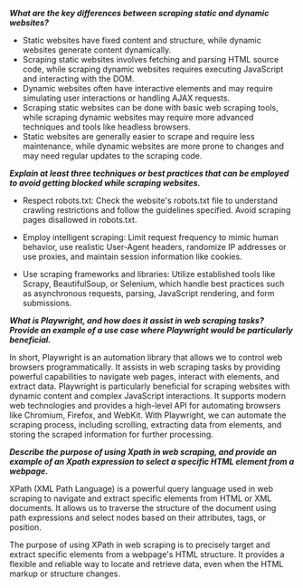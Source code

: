 **_What are the key differences between scraping static and dynamic websites?_**

- Static websites have fixed content and structure, while dynamic websites generate content dynamically.
- Scraping static websites involves fetching and parsing HTML source code, while scraping dynamic websites requires executing JavaScript and interacting with the DOM.
- Dynamic websites often have interactive elements and may require simulating user interactions or handling AJAX requests.
- Scraping static websites can be done with basic web scraping tools, while scraping dynamic websites may require more advanced techniques and tools like headless browsers.
- Static websites are generally easier to scrape and require less maintenance, while dynamic websites are more prone to changes and may need regular updates to the scraping code.

**_Explain at least three techniques or best practices that can be employed to avoid getting blocked while scraping websites._**

- Respect robots.txt: Check the website's robots.txt file to understand crawling restrictions and follow the guidelines specified. Avoid scraping pages disallowed in robots.txt.

- Employ intelligent scraping: Limit request frequency to mimic human behavior, use realistic User-Agent headers, randomize IP addresses or use proxies, and maintain session information like cookies.

- Use scraping frameworks and libraries: Utilize established tools like Scrapy, BeautifulSoup, or Selenium, which handle best practices such as asynchronous requests, parsing, JavaScript rendering, and form submissions.

**_What is Playwright, and how does it assist in web scraping tasks? Provide an example of a use case where Playwright would be particularly beneficial._**

In short, Playwright is an automation library that allows we to control web browsers programmatically. It assists in web scraping tasks by providing powerful capabilities to navigate web pages, interact with elements, and extract data. Playwright is particularly beneficial for scraping websites with dynamic content and complex JavaScript interactions. It supports modern web technologies and provides a high-level API for automating browsers like Chromium, Firefox, and WebKit. With Playwright, we can automate the scraping process, including scrolling, extracting data from elements, and storing the scraped information for further processing.

**_Describe the purpose of using Xpath in web scraping, and provide an example of an Xpath expression to select a specific HTML element from a webpage._**

XPath (XML Path Language) is a powerful query language used in web scraping to navigate and extract specific elements from HTML or XML documents. It allows us to traverse the structure of the document using path expressions and select nodes based on their attributes, tags, or position.

The purpose of using XPath in web scraping is to precisely target and extract specific elements from a webpage's HTML structure. It provides a flexible and reliable way to locate and retrieve data, even when the HTML markup or structure changes.